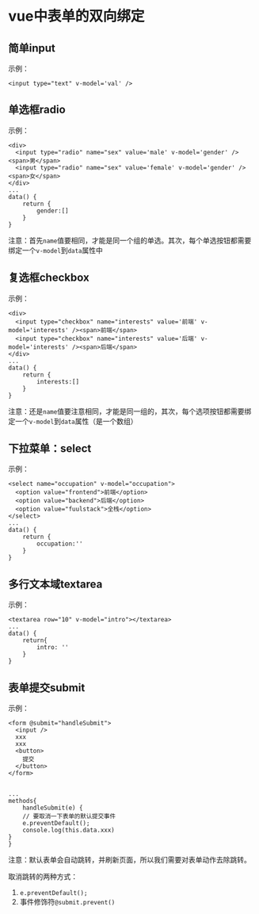# vue中表单的双向绑定



## 简单input

示例：

```vue
<input type="text" v-model='val' />
```



## 单选框radio

示例：

```vue
<div>
  <input type="radio" name="sex" value='male' v-model='gender' /><span>男</span>
  <input type="radio" name="sex" value='female' v-model='gender' /><span>女</span>
</div>  
...
data() {
	return {
		gender:[]
	}
}
```

注意：首先`name`值要相同，才能是同一个组的单选。其次，每个单选按钮都需要绑定一个`v-model`到`data`属性中



## 复选框checkbox

示例：

```vue
<div>
  <input type="checkbox" name="interests" value='前端' v-model='interests' /><span>前端</span>
  <input type="checkbox" name="interests" value='后端' v-model='interests' /><span>后端</span>
</div> 
...
data() {
	return {
		interests:[]
	}
}
```

注意：还是`name`值要注意相同，才能是同一组的，其次，每个选项按钮都需要绑定一个`v-model`到`data`属性（是一个数组）

## 下拉菜单：select

示例：

```vue
<select name="occupation" v-model="occupation">
  <option value="frontend">前端</option>
  <option value="backend">后端</option>
  <option value="fuulstack">全栈</option>
</select>
...
data() {
	return {
		occupation:''
	}
}
```



## 多行文本域textarea

示例：

```vue
<textarea row="10" v-model="intro"></textarea>
...
data() {
	return{
		intro: ''
	}
}
```



## 表单提交submit

示例：

```vue
<form @submit="handleSubmit">
  <input />
  xxx
  xxx
  <button>
    提交
  </button>
</form>


...
methods{
	handleSubmit(e) {
	// 要取消一下表单的默认提交事件
	e.preventDefault();
	console.log(this.data.xxx)
}
}
```

注意：默认表单会自动跳转，并刷新页面，所以我们需要对表单动作去除跳转。

取消跳转的两种方式：

1. `e.preventDefault();`
2. 事件修饰符`@submit.prevent()`

